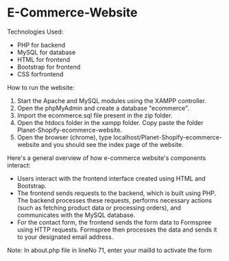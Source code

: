 # E-Commerce-Website


Technologies Used:
- PHP for backend
- MySQL for database
- HTML for frontend
- Bootstrap for frontend
- CSS forfrontend 
  
How to run the website:
1. Start the Apache and MySQL modules using the XAMPP controller.
2. Open the phpMyAdmin and create a database "ecommerce".
3. Import the ecommerce.sql file present in the zip folder.
4. Open the htdocs folder in the xampp folder. Copy paste the folder Planet-Shopify-ecommerce-website.
5. Open the browser (chrome), type localhost/Planet-Shopify-ecommerce-website and you should see the index page of the website.

Here's a general overview of how e-commerce website's components interact:
- Users interact with the frontend interface created using HTML and Bootstrap.
- The frontend sends requests to the backend, which is built using PHP. The backend processes these requests, performs necessary actions (such 
as fetching product data or processing orders), and communicates with the MySQL database.
- For the contact form, the frontend sends the form data to Formspree using HTTP requests. Formspree then processes the data and sends it to your designated email address.

Note: In about.php file in lineNo 71, enter your mailId to activate the form






 
